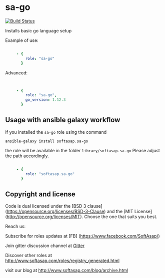 sa-go
=====

[![Build Status](https://travis-ci.org/softasap/sa-go.svg?branch=master)](https://travis-ci.org/softasap/sa-go)


Installs basic go language setup



Example of use:

```yaml

     - {
         role: "sa-go"
       }

```

Advanced:

```yaml


     - {
         role: "sa-go",
         go_version: 1.12.3
       }


```



Usage with ansible galaxy workflow
----------------------------------

If you installed the `sa-go` role using the command


`
   ansible-galaxy install softasap.sa-go
`

the role will be available in the folder `library/softasap.sa-go`
Please adjust the path accordingly.

```YAML

     - {
         role: "softasap.sa-go"
       }

```




Copyright and license
---------------------

Code is dual licensed under the [BSD 3 clause] (https://opensource.org/licenses/BSD-3-Clause) and the [MIT License] (http://opensource.org/licenses/MIT). Choose the one that suits you best.

Reach us:

Subscribe for roles updates at [FB] (https://www.facebook.com/SoftAsap/)

Join gitter discussion channel at [Gitter](https://gitter.im/softasap)

Discover other roles at  http://www.softasap.com/roles/registry_generated.html

visit our blog at http://www.softasap.com/blog/archive.html

